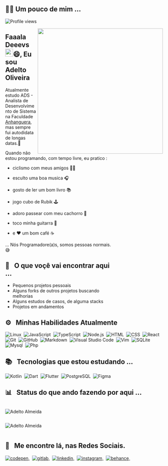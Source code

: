 <!-- ABOUT -->
## 👨‍💻 Um pouco de mim ...

<p align="left"> <img src="https://komarev.com/ghpvc/?username=otleda&color=orange" alt="Profile views" /> </p>

<img align="right" height="400em" src="https://raw.githubusercontent.com/gist/otleda/1561d55d609de214d1ba88812b8ed609/raw/f198547cc1ea84e5bf613f650ef9bf5b1cace586/mascote.svg"/>

<div style="width: 70%">

<h2 align="left">Faaala Deeevs <img src="https://raw.githubusercontent.com/kaueMarques/kaueMarques/master/hi.gif" width="25px">😄, Eu sou Adelto Oliveira</h2>

Atualmente estudo ADS - Analista de Desenvolvimento de Sistema na Faculdade [Anhanguera](https://www.colaboraread.com.br/), mas sempre fui autodidata de longas datas.🚀 

Quando não estou programando, com tempo livre, eu pratico :

- ciclismo com meus amigos  🚴‍♂️

- esculto uma boa musica 🎧

- gosto de ler um bom livro 📚
 
- jogo cubo de Rubik 🕹️

- adoro passear com meu cachorro 🦮

- toco minha guitarra 🎸

- e ❤️ um bom café  ☕


... Nós Programadore(a)s, somos pessoas normais. 😅 

## 🔎 &nbsp; O que voçê vai encontrar aqui ...

- Pequenos projetos pessoais
- Alguns forks de outros projetos buscando melhorias
- Alguns estudos de casos, de alguma stacks
- Projetos em andamentos

</div>

<!-- SKILLS: -->
## ⚙️ &nbsp; Minhas Habilidades Atualmente

![Linux](https://img.shields.io/badge/-Linux-05122A?style=flat&logo=linux)&nbsp;
![JavaScript](https://img.shields.io/badge/-JavaScript-05122A?style=flat&logo=javascript)&nbsp;
![TypeScript](https://img.shields.io/badge/-Typescript-05122A?style=flat&logo=typescript)&nbsp;
![Node.js](https://img.shields.io/badge/-Node.js-05122A?style=flat&logo=node.js)&nbsp;
![HTML](https://img.shields.io/badge/-HTML-05122A?style=flat&logo=HTML5)&nbsp;
![CSS](https://img.shields.io/badge/-CSS-05122A?style=flat&logo=CSS3&logoColor=1572B6)&nbsp;
![React](https://img.shields.io/badge/-React-05122A?style=flat&logo=react)&nbsp;
![Git](https://img.shields.io/badge/-Git-05122A?style=flat&logo=git)&nbsp;
![GitHub](https://img.shields.io/badge/-GitHub-05122A?style=flat&logo=github)&nbsp;
![Markdown](https://img.shields.io/badge/-Markdown-05122A?style=flat&logo=markdown)&nbsp;
![Visual Studio Code](https://img.shields.io/badge/-Visual%20Studio%20Code-05122A?style=flat&logo=visual-studio-code&logoColor=007ACC)&nbsp;
![Vim](https://img.shields.io/badge/-Viml%20Studio%20Code-05122A?style=flat&logo=vim&logoColor=007ACC)&nbsp;
![SQLite](https://img.shields.io/badge/-SQLite-05122A?style=flat&logo=sqlite)&nbsp;
![Mysql](https://img.shields.io/badge/-Mysql-05122A?style=flat&logo=mysql)&nbsp;
![Php](https://img.shields.io/badge/-Php-05122A?style=flat&logo=php)&nbsp;


<!-- STUDING: -->
## 📚 &nbsp; Tecnologias que estou estudando ...

![Kotlin](https://img.shields.io/badge/-Kotlin-05122A?style=flat&logo=kotlin)&nbsp;
![Dart](https://img.shields.io/badge/-dart-05122A?style=flat&logo=dart)&nbsp;
![Flutter](https://img.shields.io/badge/-flutter-05122A?style=flat&logo=flutter)&nbsp;
![PostgreSQL](https://img.shields.io/badge/-PostgreSQL-05122A?style=flat&logo=postgresql)&nbsp;
![Figma](https://img.shields.io/badge/-Figma-05122A?style=flat&logo=figma)&nbsp;



<!-- GRAPHIC STATUS: -->
## 📊 &nbsp; Status do que ando fazendo por aqui ...

<img src="https://github-readme-stats.vercel.app/api?username=otleda&count_private=true&show_icons=true&theme=dracula&icon_color=268bd2&title_color=268bd2" alt="Adelto Almeida" style="padding: 1em 0"/>

<br>

<img src="https://github-readme-stats.vercel.app/api/top-langs/?username=otleda&layout=compact&theme=dracula&title_color=268bd2" alt="Adelto Almeida" style="padding: 1em 0"/>


<!-- SOCIAL MEDIA: -->
## 🤝 &nbsp; Me encontre lá, nas Redes Sociais.
<a href="https://codepen.io/MonkeyCode-Otleda/" target="_blank">
  <img align="center" src="https://img.shields.io/badge/otleda-05122A?style=flat&logo=codepen" alt="codepen"/>
</a>&nbsp;
<a href="https://https://gitlab.com/otleda" target="_blank">
  <img align="center" src="https://img.shields.io/badge/-gitlab-05122A?style=flat&logo=gitlab" alt="gitlab"/>
</a>&nbsp;
<a href="https://www.linkedin.com/in/adelto-almeida-03975928/" target="_blank">
  <img align="center" src="https://img.shields.io/badge/-adelto_almeida-05122A?style=flat&logo=linkedin" alt="linkedin"/>
</a>&nbsp;
<a href="https://instagram.com/adtodev" target="_blank">
 <img align="center" src="https://img.shields.io/badge/-adtodev-05122A?style=flat&logo=instagram" alt="instagram"/>
</a>&nbsp;
<a href="https://www.behance.net/adtoUxUiDesign" target="_blank">
 <img align="center" src="https://img.shields.io/badge/-adtoUxUiDesign-05122A?style=flat&logo=behance" alt="behance"/>
</a>&nbsp;



